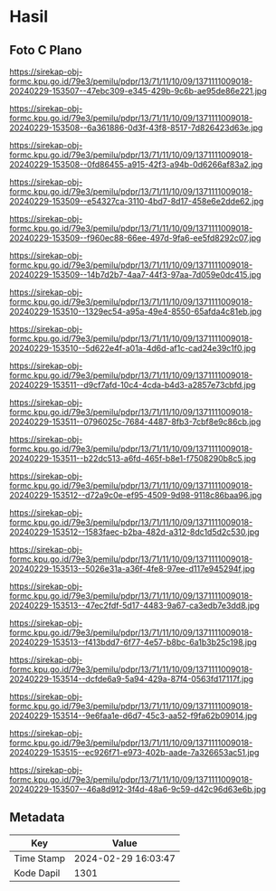 # Hasil

## Foto C Plano

https://sirekap-obj-formc.kpu.go.id/79e3/pemilu/pdpr/13/71/11/10/09/1371111009018-20240229-153507--47ebc309-e345-429b-9c6b-ae95de86e221.jpg

https://sirekap-obj-formc.kpu.go.id/79e3/pemilu/pdpr/13/71/11/10/09/1371111009018-20240229-153508--6a361886-0d3f-43f8-8517-7d826423d63e.jpg

https://sirekap-obj-formc.kpu.go.id/79e3/pemilu/pdpr/13/71/11/10/09/1371111009018-20240229-153508--0fd86455-a915-42f3-a94b-0d6266af83a2.jpg

https://sirekap-obj-formc.kpu.go.id/79e3/pemilu/pdpr/13/71/11/10/09/1371111009018-20240229-153509--e54327ca-3110-4bd7-8d17-458e6e2dde62.jpg

https://sirekap-obj-formc.kpu.go.id/79e3/pemilu/pdpr/13/71/11/10/09/1371111009018-20240229-153509--f960ec88-66ee-497d-9fa6-ee5fd8292c07.jpg

https://sirekap-obj-formc.kpu.go.id/79e3/pemilu/pdpr/13/71/11/10/09/1371111009018-20240229-153509--14b7d2b7-4aa7-44f3-97aa-7d059e0dc415.jpg

https://sirekap-obj-formc.kpu.go.id/79e3/pemilu/pdpr/13/71/11/10/09/1371111009018-20240229-153510--1329ec54-a95a-49e4-8550-65afda4c81eb.jpg

https://sirekap-obj-formc.kpu.go.id/79e3/pemilu/pdpr/13/71/11/10/09/1371111009018-20240229-153510--5d622e4f-a01a-4d6d-af1c-cad24e39c1f0.jpg

https://sirekap-obj-formc.kpu.go.id/79e3/pemilu/pdpr/13/71/11/10/09/1371111009018-20240229-153511--d9cf7afd-10c4-4cda-b4d3-a2857e73cbfd.jpg

https://sirekap-obj-formc.kpu.go.id/79e3/pemilu/pdpr/13/71/11/10/09/1371111009018-20240229-153511--0796025c-7684-4487-8fb3-7cbf8e9c86cb.jpg

https://sirekap-obj-formc.kpu.go.id/79e3/pemilu/pdpr/13/71/11/10/09/1371111009018-20240229-153511--b22dc513-a6fd-465f-b8e1-f7508290b8c5.jpg

https://sirekap-obj-formc.kpu.go.id/79e3/pemilu/pdpr/13/71/11/10/09/1371111009018-20240229-153512--d72a9c0e-ef95-4509-9d98-9118c86baa96.jpg

https://sirekap-obj-formc.kpu.go.id/79e3/pemilu/pdpr/13/71/11/10/09/1371111009018-20240229-153512--1583faec-b2ba-482d-a312-8dc1d5d2c530.jpg

https://sirekap-obj-formc.kpu.go.id/79e3/pemilu/pdpr/13/71/11/10/09/1371111009018-20240229-153513--5026e31a-a36f-4fe8-97ee-d117e945294f.jpg

https://sirekap-obj-formc.kpu.go.id/79e3/pemilu/pdpr/13/71/11/10/09/1371111009018-20240229-153513--47ec2fdf-5d17-4483-9a67-ca3edb7e3dd8.jpg

https://sirekap-obj-formc.kpu.go.id/79e3/pemilu/pdpr/13/71/11/10/09/1371111009018-20240229-153513--f413bdd7-6f77-4e57-b8bc-6a1b3b25c198.jpg

https://sirekap-obj-formc.kpu.go.id/79e3/pemilu/pdpr/13/71/11/10/09/1371111009018-20240229-153514--dcfde6a9-5a94-429a-87f4-0563fd17117f.jpg

https://sirekap-obj-formc.kpu.go.id/79e3/pemilu/pdpr/13/71/11/10/09/1371111009018-20240229-153514--9e6faa1e-d6d7-45c3-aa52-f9fa62b09014.jpg

https://sirekap-obj-formc.kpu.go.id/79e3/pemilu/pdpr/13/71/11/10/09/1371111009018-20240229-153515--ec926f71-e973-402b-aade-7a326653ac51.jpg

https://sirekap-obj-formc.kpu.go.id/79e3/pemilu/pdpr/13/71/11/10/09/1371111009018-20240229-153507--46a8d912-3f4d-48a6-9c59-d42c96d63e6b.jpg


## Metadata

| Key        | Value               |
| ---------- | ------------------- |
| Time Stamp | 2024-02-29 16:03:47 |
| Kode Dapil | 1301                |



